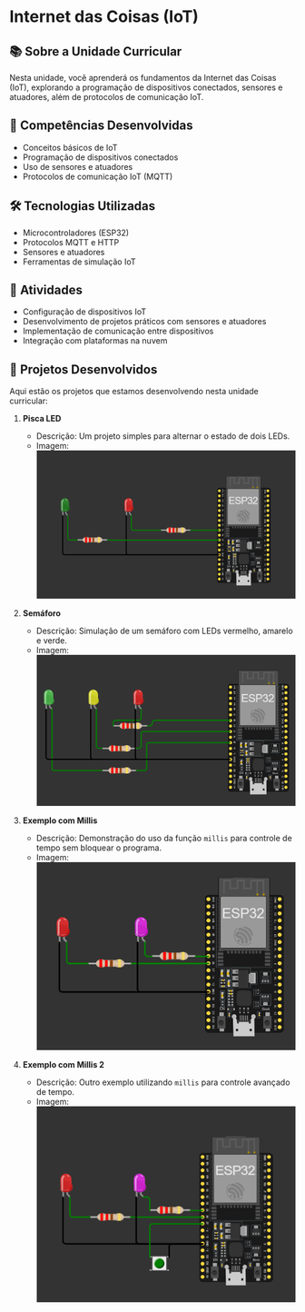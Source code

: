 # Internet das Coisas (IoT)

## 📚 Sobre a Unidade Curricular

Nesta unidade, você aprenderá os fundamentos da Internet das Coisas (IoT), explorando a programação de dispositivos conectados, sensores e atuadores, além de protocolos de comunicação IoT.

## 🎯 Competências Desenvolvidas

- Conceitos básicos de IoT
- Programação de dispositivos conectados
- Uso de sensores e atuadores
- Protocolos de comunicação IoT (MQTT)

## 🛠️ Tecnologias Utilizadas

- Microcontroladores (ESP32)
- Protocolos MQTT e HTTP
- Sensores e atuadores
- Ferramentas de simulação IoT

## 📅 Atividades

- Configuração de dispositivos IoT
- Desenvolvimento de projetos práticos com sensores e atuadores
- Implementação de comunicação entre dispositivos
- Integração com plataformas na nuvem

## 📂 Projetos Desenvolvidos

Aqui estão os projetos que estamos desenvolvendo nesta unidade curricular:

1. **Pisca LED**

   - Descrição: Um projeto simples para alternar o estado de dois LEDs.
   - Imagem:
     ![Pisca LED](img/01_Pisca_Led.png)

2. **Semáforo**

   - Descrição: Simulação de um semáforo com LEDs vermelho, amarelo e verde.
   - Imagem:
     ![Semáforo](img/02_Semaforo.png)

3. **Exemplo com Millis**

   - Descrição: Demonstração do uso da função `millis` para controle de tempo sem bloquear o programa.
   - Imagem:
     ![Exemplo com Millis](img/03_Exemplo_Millis.png)

4. **Exemplo com Millis 2**
   - Descrição: Outro exemplo utilizando `millis` para controle avançado de tempo.
   - Imagem:
     ![Exemplo com Millis 2](img/04_Exemplo_Millis_02.png)
